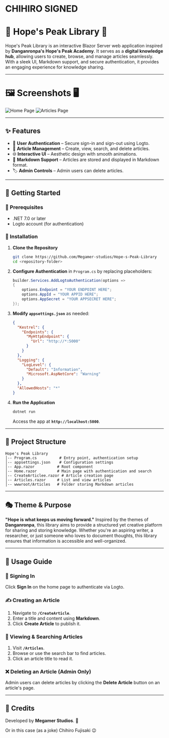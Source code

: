 # CHIHIRO SIGNED

# 🌟 Hope's Peak Library 📖

Hope's Peak Library is an interactive Blazor Server web application inspired by **Danganronpa's Hope's Peak Academy**. It serves as a **digital knowledge hub**, allowing users to create, browse, and manage articles seamlessly. With a sleek UI, Markdown support, and secure authentication, it provides an engaging experience for knowledge sharing.

---

# 🖼️ Screenshots 🖥️

![Home Page](https://github.com/Megamer-studios/Hope-s-Peak-Library/blob/52ff0d3cb4a901c28f64924b94b4abd2314ff394/Media/Screenshot%202025-03-15%20222409.png )
![Articles Page](https://github.com/Megamer-studios/Hope-s-Peak-Library/blob/52ff0d3cb4a901c28f64924b94b4abd2314ff394/Media/Screenshot%202025-03-15%20222430.png )


---
## ✨ Features

- 🔐 **User Authentication** – Secure sign-in and sign-out using Logto.
- 📝 **Article Management** – Create, view, search, and delete articles.
- 🌐 **Interactive UI** – Aesthetic design with smooth animations.
- 📖 **Markdown Support** – Articles are stored and displayed in Markdown format.
- 🏷️ **Admin Controls** – Admin users can delete articles.

---

## 🚀 Getting Started

### 📌 Prerequisites
- .NET 7.0 or later
- Logto account (for authentication)

### 🔧 Installation
1. **Clone the Repository**
   ```sh
   git clone https://github.com/Megamer-studios/Hope-s-Peak-Library
   cd <repository-folder>
   ```

2. **Configure Authentication** in `Program.cs` by replacing placeholders:
   ```csharp
   builder.Services.AddLogtoAuthentication(options =>
   {
       options.Endpoint = "YOUR ENDPOINT HERE";
       options.AppId = "YOUR APPID HERE";
       options.AppSecret = "YOUR APPSECRET HERE";
   });
   ```

3. **Modify `appsettings.json`** as needed:
   ```json
   {
     "Kestrel": {
       "Endpoints": {
         "MyHttpEndpoint": {
           "Url": "http://*:5000"
         }
       }
     },
     "Logging": {
       "LogLevel": {
         "Default": "Information",
         "Microsoft.AspNetCore": "Warning"
       }
     },
     "AllowedHosts": "*"
   }
   ```

4. **Run the Application**
   ```sh
   dotnet run
   ```
   Access the app at **`http://localhost:5000`**.

---

## 📂 Project Structure
```
Hope's Peak Library
│-- Program.cs          # Entry point, authentication setup
│-- appsettings.json    # Configuration settings
│-- App.razor          # Root component
│-- Home.razor         # Main page with authentication and search
│-- CreateArticlee.razor # Article creation page
│-- Articles.razor     # List and view articles
│-- wwwroot/Articles   # Folder storing Markdown articles
```

---

## 🎭 Theme & Purpose
**"Hope is what keeps us moving forward."** Inspired by the themes of **Danganronpa**, this library aims to provide a structured yet creative platform for sharing and storing knowledge. Whether you're an aspiring writer, a researcher, or just someone who loves to document thoughts, this library ensures that information is accessible and well-organized.

---

## 🎯 Usage Guide

### 🔑 Signing In
Click **Sign In** on the home page to authenticate via Logto.

### ✍️ Creating an Article
1. Navigate to **`/CreateArticle`**.
2. Enter a title and content using **Markdown**.
3. Click **Create Article** to publish it.

### 🔎 Viewing & Searching Articles
1. Visit **`/Articles`**.
2. Browse or use the search bar to find articles.
3. Click an article title to read it.

### ❌ Deleting an Article (Admin Only)
Admin users can delete articles by clicking the **Delete Article** button on an article's page.

---

## 👑 Credits
Developed by **Megamer Studios**. 🚀

Or in this case (as a joke) Chihiro Fujisaki 😉


